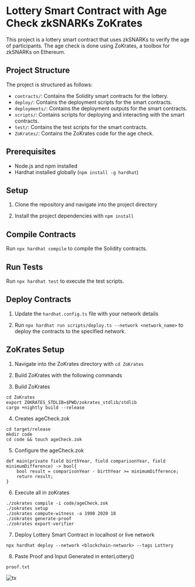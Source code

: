 # Lottery Smart Contract with Age Check zkSNARKs ZoKrates

This project is a lottery smart contract that uses zkSNARKs to verify the age of participants. The age check is done using ZoKrates, a toolbox for zkSNARKs on Ethereum.

## Project Structure

The project is structured as follows:

- `contracts/`: Contains the Solidity smart contracts for the lottery.
- `deploy/`: Contains the deployment scripts for the smart contracts.
- `deployments/`: Contains the deployment outputs for the smart contracts.
- `scripts/`: Contains scripts for deploying and interacting with the smart contracts.
- `test/`: Contains the test scripts for the smart contracts.
- `ZoKrates/`: Contains the ZoKrates code for the age check.

## Prerequisites

- Node.js and npm installed
- Hardhat installed globally (`npm install -g hardhat`)

## Setup

1. Clone the repository and navigate into the project directory

2. Install the project dependencies with `npm install`

## Compile Contracts

Run `npx hardhat compile` to compile the Solidity contracts.

## Run Tests

Run `npx hardhat test` to execute the test scripts.

## Deploy Contracts

1. Update the `hardhat.config.ts` file with your network details

2. Run `npx hardhat run scripts/deploy.ts --network <network_name>` to deploy the contracts to the specified network.

## ZoKrates Setup

1. Navigate into the ZoKrates directory with `cd ZoKrates`

2. Build ZoKrates with the following commands

3. Build ZoKrates

```shell
cd ZoKrates
export ZOKRATES_STDLIB=$PWD/zokrates_stdlib/stdlib
cargo +nightly build --release
```
4. Creates ageCheck.zok

```shell
cd target/release
mkdir code
cd code && touch ageCheck.zok
```

5. Configure the ageCheck.zok
```shell
def main(private field birthYear, field comparisonYear, field minimumDifference) -> bool{
    bool result = comparisonYear - birthYear >= minimumDifference;
    return result;
}
```

6. Execute all in zoKrates

```shell
./zokrates compile -i code/ageCheck.zok
./zokrates setup
./zokrates compute-witness -a 1990 2020 18
./zokrates generate-proof
./zokrates export-verifier
```
7. Deploy Lottery Smart Contract in localhost or live network

```shell
npx hardhat deploy --network <blockchain-network> --tags Lottery
```
8. Paste Proof and Input Generated in enterLottery()

```shell
proof.txt
```

![tx](https://github.com/eludius18/zkSNARKs-ZoKrates-ageCheck/blob/main/tx.png)
